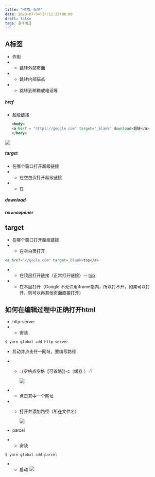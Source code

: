 ```yaml
---
title: "HTML 标签"
date: 2020-07-04T17:11:23+08:00
draft: false
tags: [HTML]
---
```


 ## A标签

 - 作用
 - - 跳转外部页面
 - - 跳转内部锚点
 - - 跳转到邮箱或电话等
 ##### href
 - 超级链接
 ```html
    <body>
    <a herf = "https://google.com" target="_blank" download>超链</a>
    </body>
```
 ![](/href.jpg)
 ##### target
 - 在哪个窗口打开超级链接
 - - 在空白页打开超级链接
 - - 在
 ##### download
 ##### rel=noopener



## target
- 在哪个窗口打开超级链接
- - 在空白页打开
```html
<a href="//goole.com" target=_blank>top</a>
```
- - 在顶层打开链接（正常打开链接）--
<a href="//goole.com" target=_top>top</a>

- - 在本层打开（Google 不允许用iframe指向，所以打不开，如果可以打开，则可以再其他页面直接打开） 

 ## 如何在编辑过程中正确打开html
 - http-server
 - -  安装
 ```
 $ yarn global add http-server  
 ```
 - 启动并点击任一网址，要编写路径
 - -  . (空格点空格【可省略】)-c（缓存 ）-1 

        ![](/http-server.png)

 - - 点击其中一个网址
 - -  打开并添加路径（所在文件名）
 
        ![](/http-server2.png)

- parcel
- - 安装
```
$ yarn global add parcel
```
- - 启动
        ![](/parcel2.png)
 

